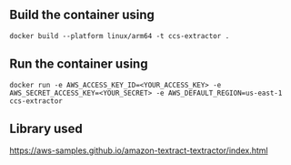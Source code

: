 ## Build the container using

```
docker build --platform linux/arm64 -t ccs-extractor .
```

## Run the container using

```
docker run -e AWS_ACCESS_KEY_ID=<YOUR_ACCESS_KEY> -e AWS_SECRET_ACCESS_KEY=<YOUR_SECRET> -e AWS_DEFAULT_REGION=us-east-1 ccs-extractor
```

## Library used

https://aws-samples.github.io/amazon-textract-textractor/index.html

